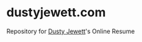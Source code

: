 dustyjewett.com
===============
Repository for [Dusty Jewett](http://dustyjewett.com)'s Online Resume